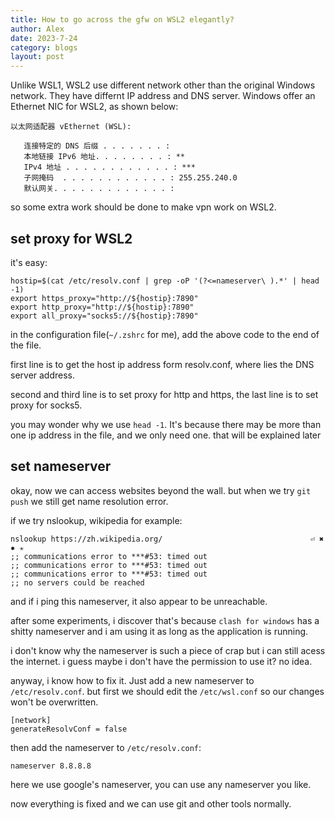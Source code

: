 ```yaml
---
title: How to go across the gfw on WSL2 elegantly?
author: Alex
date: 2023-7-24
category: blogs
layout: post
---
```


Unlike WSL1, WSL2 use different network other than the original Windows network. They have differnt IP address and DNS server. Windows offer an Ethernet NIC for WSL2, as shown below:

```
以太网适配器 vEthernet (WSL):

   连接特定的 DNS 后缀 . . . . . . . :
   本地链接 IPv6 地址. . . . . . . . : **
   IPv4 地址 . . . . . . . . . . . . : ***
   子网掩码  . . . . . . . . . . . . : 255.255.240.0
   默认网关. . . . . . . . . . . . . :
```

so some extra work should be done to make vpn work on WSL2.

## set proxy for WSL2

it's easy: 

```
hostip=$(cat /etc/resolv.conf | grep -oP '(?<=nameserver\ ).*' | head -1)
export https_proxy="http://${hostip}:7890"
export http_proxy="http://${hostip}:7890"
export all_proxy="socks5://${hostip}:7890"
```

in the configuration file(`~/.zshrc` for me), add the above code to the end of the file.

first line is to get the host ip address form resolv.conf, where lies the DNS server address.

second and third line is to set proxy for http and https, the last line is to set proxy for socks5.

you may wonder why we use `head -1`. It's because there may be more than one ip address in the file, and we only need one. that will be explained later

## set nameserver

okay, now we can access websites beyond the wall. but when we try `git push` we still get name resolution error. 

if we try nslookup, wikipedia for example:

```
nslookup https://zh.wikipedia.org/                                 ⏎ ✖ ✹ ✭
;; communications error to ***#53: timed out
;; communications error to ***#53: timed out
;; communications error to ***#53: timed out
;; no servers could be reached
```

and if i ping this nameserver, it also appear to be unreachable.

after some experiments, i discover that's because `clash for windows` has a shitty nameserver and i am using it as long as the application is running. 

i don't know why the nameserver is such a piece of crap but i can still acess the internet. 
i guess maybe i don't have the permission to use it? no idea.

anyway, i know how to fix it. Just add a new nameserver to `/etc/resolv.conf`. but first we should edit the `/etc/wsl.conf` so our changes won't be overwritten.

``` 
[network]
generateResolvConf = false
```

then add the nameserver to `/etc/resolv.conf`:

```
nameserver 8.8.8.8
```

here we use google's nameserver, you can use any nameserver you like.

now everything is fixed and we can use git and other tools normally.
